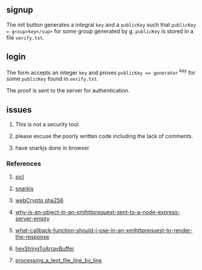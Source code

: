 ## signup

The init button generates a integral `key` and a `publicKey` such that `publicKey = g<sup>key</sup>` for some group generated by g.
`publicKey` is stored in a file `verify.txt`.

## login
The form accepts an integer `key` and proves `publicKey == generator` <sup>key</sup> for some `publicKey` found in `verify.txt`.

The proof is sent to the server for authentication.

## issues
1. This is not a security tool.

1. please excuse the poorly written code including the lack of comments.

2. have snarkjs done in browser

### References

1. [sjcl](https://github.com/bitwiseshiftleft/sjcl/)

2. [snarkjs](https://github.com/iden3/snarkjs)

2. [webCrypto sha256](//https://jameshfisher.com/2017/10/30/web-cryptography-api-hello-world/)

6. [why-is-an-object-in-an-xmlhttprequest-sent-to-a-node-express-server-empty](https://stackoverflow.com/questions/32084571/why-is-an-object-in-an-xmlhttprequest-sent-to-a-node-express-server-empty?noredirect=1&lq=1)

7. [what-callback-function-should-i-use-in-an-xmlhttprequest-to-render-the-response](https://stackoverflow.com/questions/42942176/what-callback-function-should-i-use-in-an-xmlhttprequest-to-render-the-response)

8. [hexStringToArrayBuffer](https://gist.github.com/don/871170d88cf6b9007f7663fdbc23fe09)

9. [processing_a_text_file_line_by_line](https://developer.mozilla.org/en-US/docs/Web/API/Fetch_API/Using_Fetch#processing_a_text_file_line_by_line)

